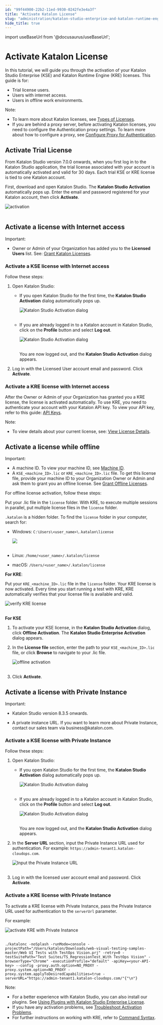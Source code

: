 ```yaml
---
id: "99f44900-22b2-11ed-9930-0242fe3e4a3f"
title: "Activate Katalon License"
slug: "administration/katalon-studio-enterprise-and-katalon-runtime-engine-license/activate-katalon-license"
hide_title: true
---
```

import useBaseUrl from '@docusaurus/useBaseUrl';


# <a id="id" class="anchor_top_offset"/><a id="ariaid-title1" class="anchor_top_offset"/>Activate Katalon License

<p xmlns="http://www.w3.org/1999/xhtml" className="p">In this tutorial, we will guide you through the activation of your Katalon Studio Enterprise (KSE) and Katalon Runtime Engine (KRE) licenses. This guide is for:</p> 
<ul xmlns="http://www.w3.org/1999/xhtml" className="ul"><li className="li">Trial license users.</li><li className="li">Users with internet access.</li><li className="li">Users in offline work environments.</li></ul> 
<div xmlns="http://www.w3.org/1999/xhtml" className="note note note_note"><span className="note__title">Note:</span> 
  <ul className="ul"><li className="li">To learn more about Katalon licenses, see <a className="xref" href="/administration/katalon-studio-enterprise-and-katalon-runtime-engine-license/license-overview">Types of Licenses</a>.</li><li className="li">If you are behind a proxy server, before activating Katalon licenses, you need to configure the Authentication proxy settings. To learn more about how to configure a proxy, see <a className="xref" href="/administration/katalon-studio-enterprise-and-katalon-runtime-engine-license/configure-proxy-authentication">Configure Proxy for Authentication</a>.</li></ul>
</div>
    

## <a id="id_1" class="anchor_top_offset"/>Activate Trial License

    
      
<p xmlns="http://www.w3.org/1999/xhtml" className="p">From Katalon Studio version 7.0.0 onwards, when you first log in   to the Katalon Studio application, the trial license associated   with your account is automatically activated and valid for 30 days.   Each trial KSE or KRE license is tied to one Katalon account.</p> 
      
<p xmlns="http://www.w3.org/1999/xhtml" className="p">First, download and open Katalon Studio. The <strong className="ph b">Katalon     Studio Activation</strong> automatically pops up. Enter the email   and password registered for your Katalon account, then click   <strong className="ph b">Activate</strong>.</p> 
      
<p xmlns="http://www.w3.org/1999/xhtml" className="p">   <img className="image" src={useBaseUrl("https://github.com/katalon-studio/docs-images/raw/master/katalon-studio/docs/activate-KSE/KS-LICENSE-Input-activation-dialog.png")} alt="activation" /><br /><br /> </p> 
    
  

## <a id="id_2" class="anchor_top_offset"/>Activate a license with Internet access

<div xmlns="http://www.w3.org/1999/xhtml" className="note important note_important"><span className="note__title">Important:</span> 
  <ul className="ul"><li className="li">Owner or Admin of your Organization has added you to the <strong className="ph b">Licensed Users</strong> list. See: <a className="xref" href="/administration/administration-tasks/license-management/grant-katalon-licenses">Grant Katalon Licenses</a>.</li></ul>
</div>

### <a id="id_3" class="anchor_top_offset"/>Activate a KSE license with Internet access

<p xmlns="http://www.w3.org/1999/xhtml" className="p">Follow these steps:</p> 
<ol xmlns="http://www.w3.org/1999/xhtml" className="ol"><li className="li">Open Katalon Studio:<ul className="ul"><li className="li">         <p className="p">If you open Katalon Studio for the first time, the           <strong className="ph b">Katalon Studio Activation</strong> dialog automatically           pops up.</p>         <p className="p">           <img className="image" src={useBaseUrl("https://github.com/katalon-studio/docs-images/raw/master/katalon-studio/docs/activate-KSE/KS-LICENSE-Activate-dialog.png")} alt="Katalon Studio Activation dialog" /><br /><br />         </p>       </li><li className="li">         <p className="p">If you are already logged in to a Katalon account in Katalon           Studio, click on the <strong className="ph b">Profile</strong> button and select           <strong className="ph b">Log out</strong>.</p>         <p className="p">           <img className="image" src={useBaseUrl("https://github.com/katalon-studio/docs-images/raw/master/katalon-studio/docs/activate-KSE/KS-LICENSE-Log-out-text.png")} alt="Katalon Studio Activation dialog" /><br /><br />         </p>         <p className="p">You are now logged out, and the <strong className="ph b">Katalon Studio             Activation</strong> dialog appears.</p>       </li></ul></li><li className="li"><p className="p">Log in with the Licensed User account email and password. Click <strong className="ph b">Activate</strong>.</p></li></ol> 

### <a id="id_4" class="anchor_top_offset"/>Activate a KRE license with Internet access

<p xmlns="http://www.w3.org/1999/xhtml" className="p">After the Owner or Admin of your Organization has granted you a KRE license, the license is activated automatically. To use KRE, you need to authenticate your account with your Katalon API key. To view your API key, refer to this guide: <a className="xref" href="/administration/settings/katalon-api-key-in-katalon-testops#id_1">API Keys</a>.</p> 
<div xmlns="http://www.w3.org/1999/xhtml" className="note note note_note"><span className="note__title">Note:</span> 
  <ul className="ul"><li className="li">To view details about your current license, see: <a className="xref" href="/administration/katalon-studio-enterprise-and-katalon-runtime-engine-license/view-license-details">View License Details</a>.</li></ul>
</div>

## <a id="id_5" class="anchor_top_offset"/>Activate a license while offline

<div xmlns="http://www.w3.org/1999/xhtml" className="note important note_important"><span className="note__title">Important:</span> 
  <ul className="ul"><li className="li">A machine ID. To view your machine ID, see <a className="xref" href="/administration/katalon-studio-enterprise-and-katalon-runtime-engine-license/view-machine-id">Machine
        ID</a>.</li><li className="li">A <code className="ph codeph">KSE_&lt;machine_ID&gt;.lic</code> or
      <code className="ph codeph">KRE_&lt;machine_ID&gt;.lic</code> file. To get this license
      file, provide your machine ID to your Organization Owner or Admin
      and ask them to grant you an offline license. See <a className="xref" href="/administration/administration-tasks/license-management/grant-katalon-licenses">Grant
        Offline Licenses</a>.</li></ul>
</div>
<p xmlns="http://www.w3.org/1999/xhtml" className="p">For offline license activation, follow these steps:</p> 
<p xmlns="http://www.w3.org/1999/xhtml" className="p">Put your .lic file in the <code className="ph codeph">license</code> folder. With KRE,   to execute multiple sessions in parallel, put multiple license   files in the <code className="ph codeph">license</code> folder.</p> 
<p xmlns="http://www.w3.org/1999/xhtml" className="p">   <code className="ph codeph">.katalon</code> is a hidden folder. To find the   <code className="ph codeph">license</code> folder in your computer, search for:</p> 
<ul xmlns="http://www.w3.org/1999/xhtml" className="ul"><li className="li">     <p className="p">Windows:       <code className="ph codeph">C:\Users\&lt;user_name&gt;\.katalon\license</code>     </p>     <p className="p">       <img className="image" src={useBaseUrl("https://github.com/katalon-studio/docs-images/raw/master/katalon-studio/docs/activate-RE/license.png")} /><br /><br />     </p>   </li><li className="li">     <p className="p">Linux: <code className="ph codeph">/home/&lt;user_name&gt;/.katalon/license</code>     </p>   </li><li className="li">macOS:     <code className="ph codeph">/Users/&lt;user_name&gt;/.katalon/license</code>   </li></ul> 
<p xmlns="http://www.w3.org/1999/xhtml" className="p"><strong className="ph b">For KRE</strong>:</p> 
<p xmlns="http://www.w3.org/1999/xhtml" className="p">Put your <code className="ph codeph">KRE_&lt;machine_ID&gt;.lic</code> file in the   <code className="ph codeph">license</code> folder. Your KRE license is now activated.   Every time you start running a test with KRE, KRE automatically   verifies that your license file is available and valid.</p> 
<p xmlns="http://www.w3.org/1999/xhtml" className="p">   <img className="image" src={useBaseUrl("https://github.com/katalon-studio/docs-images/raw/master/katalon-studio/docs/activate-KSE/KRE-license.png")} alt="verify KRE license" /><br /><br /> </p> 
<p xmlns="http://www.w3.org/1999/xhtml" className="p">   <strong className="ph b">For KSE</strong> </p> 
<ol xmlns="http://www.w3.org/1999/xhtml" className="ol"><li className="li">     <p className="p">To activate your KSE license, in the <strong className="ph b">Katalon Studio         Activation</strong> dialog, click <strong className="ph b">Offline         Activation</strong>. The <strong className="ph b">Katalon Studio Enterprise         Activation</strong> dialog appears.</p>   </li><li className="li">     <p className="p">In the <strong className="ph b">License file</strong> section, enter the path to       your <code className="ph codeph">KSE_&lt;machine_ID&gt;.lic</code> file, or click       <strong className="ph b">Browse</strong> to navigate to your .lic file.</p>     <p className="p">       <img className="image" src={useBaseUrl("https://github.com/katalon-studio/docs-images/raw/master/katalon-studio/docs/activate-KSE/offline-license-activation.png")} alt="offline activation" /><br /><br />     </p>   </li><li className="li">     <p className="p">Click <strong className="ph b">Activate</strong>.</p>   </li></ol> 

## <a id="id_6" class="anchor_top_offset"/>Activate a license with Private Instance

<div xmlns="http://www.w3.org/1999/xhtml" className="note important note_important"><span className="note__title">Important:</span> 
  <ul className="ul"><li className="li"><p className="p">Katalon Studio version 8.3.5 onwards.</p></li><li className="li"><p className="p">A
        private instance URL. If you want to learn more about Private
        Instance, contact our sales team via business@katalon.com.</p></li></ul>
</div>

### <a id="id_7" class="anchor_top_offset"/>Activate a KSE license with Private Instance

<p xmlns="http://www.w3.org/1999/xhtml" className="p">Follow these steps:</p> 
<ol xmlns="http://www.w3.org/1999/xhtml" className="ol"><li className="li">Open Katalon Studio:<ul className="ul"><li className="li">         <p className="p">If you open Katalon Studio for the first time, the           <strong className="ph b">Katalon Studio Activation</strong> dialog automatically           pops up.</p>         <p className="p">           <img className="image" src={useBaseUrl("https://github.com/katalon-studio/docs-images/raw/master/katalon-studio/docs/activate-KSE/KS-LICENSE-Activate-dialog.png")} alt="Katalon Studio Activation dialog" /><br /><br />         </p>       </li><li className="li">         <p className="p">If you are already logged in to a Katalon account in Katalon           Studio, click on the <strong className="ph b">Profile</strong> button and select           <strong className="ph b">Log out</strong>.</p>         <p className="p">           <img className="image" src={useBaseUrl("https://github.com/katalon-studio/docs-images/raw/master/katalon-studio/docs/activate-KSE/KS-LICENSE-Log-out-text.png")} width={350} alt="Katalon Studio Activation dialog" /><br /><br />         </p>         <p className="p">You are now logged out, and the <strong className="ph b">Katalon Studio             Activation</strong> dialog appears.</p>       </li></ul></li><li className="li">     <p className="p">In the <strong className="ph b">Server URL</strong> section, input the Private       Instance URL used for authentication. For example:       <code className="ph codeph">https://admin-tenant1.katalon-cloudops.com</code>.</p>     <p className="p">       <img className="image" src={useBaseUrl("https://github.com/katalon-studio/docs-images/raw/master/katalon-studio/docs/activate-KSE/KS-8.3.5-Input-private-instance.png")} width={500} alt="Input the Private Instance URL" /><br /><br />     </p>   </li><li className="li"><p className="p">Log in with the licensed user account email and password. Click       <strong className="ph b">Activate</strong>.</p></li></ol> 

### <a id="id_8" class="anchor_top_offset"/>Activate a KRE license with Private Instance

<p xmlns="http://www.w3.org/1999/xhtml" className="p">To activate a KRE license with Private Instance, pass the   Private Instance URL used for authentication to the   <code className="ph codeph">serverUrl</code> parameter.</p> 
<p xmlns="http://www.w3.org/1999/xhtml" className="p">For example:</p> 
<p xmlns="http://www.w3.org/1999/xhtml" className="p">   <img className="image" src={useBaseUrl("https://github.com/katalon-studio/docs-images/raw/master/katalon-studio/docs/activate-KSE/KS-8.3.5-activate-KRE-private-instance.png")} alt="activate KRE with Private Instance" /><br /><br /> </p> 
<pre xmlns="http://www.w3.org/1999/xhtml" className="pre codeblock"><code>./katalonc -noSplash -runMode=console -projectPath="/Users/katalon/Downloads/web-visual-testing-samples-master/Web UI Tests with TestOps Vision.prj" -retry=0 -testSuitePath="Test Suites/TS_RegressionTest_With TestOps Vision" -browserType="Chrome" -executionProfile="default" -apiKey=&lt;your-API-key&gt; --config -proxy.auth.option=NO_PROXY -proxy.system.option=NO_PROXY -proxy.system.applyToDesiredCapabilities=true -serverURL="https://admin-tenant1.katalon-cloudops.com/"{"\n"}</code></pre> 
<div xmlns="http://www.w3.org/1999/xhtml" className="note note note_note"><span className="note__title">Note:</span> 
  <ul className="ul"><li className="li">For a better experience with Katalon Studio, you can also
      install our plugins. See <a className="xref" href="#">Using
        Plugins with Katalon Studio Enterprise License</a>.</li><li className="li">If you have any activation problems, see <a className="xref" href="/administration/troubleshooting/troubleshooting-activation-problem/troubleshoot-activation-problems-oveview">Troubleshoot
        Activation Problems</a>.</li><li className="li">For further instructions on working with KRE, refer to <a className="xref" href="/test-execution/katalon-runtime-engine/command-line-syntax-in-katalon-runtime-engine#id_1">Command
        Syntax</a>.</li></ul>
</div>

